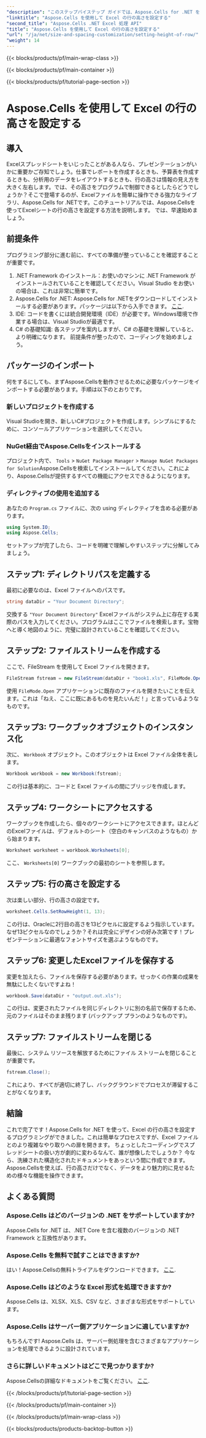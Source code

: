 ```yaml
---
"description": "このステップバイステップ ガイドでは、Aspose.Cells for .NET を使用して Excel で行の高さを簡単に設定する方法を学びます。"
"linktitle": "Aspose.Cells を使用して Excel の行の高さを設定する"
"second_title": "Aspose.Cells .NET Excel 処理 API"
"title": "Aspose.Cells を使用して Excel の行の高さを設定する"
"url": "/ja/net/size-and-spacing-customization/setting-height-of-row/"
"weight": 14
---
```


{{< blocks/products/pf/main-wrap-class >}}

{{< blocks/products/pf/main-container >}}

{{< blocks/products/pf/tutorial-page-section >}}

# Aspose.Cells を使用して Excel の行の高さを設定する

## 導入
Excelスプレッドシートをいじったことがある人なら、プレゼンテーションがいかに重要かご存知でしょう。仕事でレポートを作成するときも、予算表を作成するときも、分析用のデータをレイアウトするときも、行の高さは情報の見え方を大きく左右します。では、その高さをプログラムで制御できるとしたらどうでしょうか？そこで登場するのが、Excelファイルを簡単に操作できる強力なライブラリ、Aspose.Cells for .NETです。このチュートリアルでは、Aspose.Cellsを使ってExcelシートの行の高さを設定する方法を説明します。
では、早速始めましょう。
## 前提条件
プログラミング部分に進む前に、すべての準備が整っていることを確認することが重要です。 
1. .NET Framework のインストール：お使いのマシンに .NET Framework がインストールされていることを確認してください。Visual Studio をお使いの場合は、これは非常に簡単です。
2. Aspose.Cells for .NET: Aspose.Cells for .NETをダウンロードしてインストールする必要があります。パッケージは以下から入手できます。 [ここ](https://releases。aspose.com/cells/net/).
3. IDE: コードを書くには統合開発環境（IDE）が必要です。Windows環境で作業する場合は、Visual Studioが最適です。
4. C# の基礎知識: 各ステップを案内しますが、C# の基礎を理解していると、より明確になります。
前提条件が整ったので、コーディングを始めましょう。
## パッケージのインポート
何をするにしても、まずAspose.Cellsを動作させるために必要なパッケージをインポートする必要があります。手順は以下のとおりです。
### 新しいプロジェクトを作成する
Visual Studioを開き、新しいC#プロジェクトを作成します。シンプルにするために、コンソールアプリケーションを選択してください。 
### NuGet経由でAspose.Cellsをインストールする
プロジェクト内で、 `Tools` > `NuGet Package Manager` > `Manage NuGet Packages for Solution`Aspose.Cellsを検索してインストールしてください。これにより、Aspose.Cellsが提供するすべての機能にアクセスできるようになります。
### ディレクティブの使用を追加する
あなたの `Program.cs` ファイルに、次の using ディレクティブを含める必要があります。
```csharp
using System.IO;
using Aspose.Cells;
```
セットアップが完了したら、コードを明確で理解しやすいステップに分解してみましょう。

## ステップ1: ディレクトリパスを定義する
最初に必要なのは、Excel ファイルへのパスです。 
```csharp
string dataDir = "Your Document Directory";
```
交換する `"Your Document Directory"` Excelファイルがシステム上に存在する実際のパスを入力してください。プログラムはここでファイルを検索します。宝物へと導く地図のように、完璧に設計されていることを確認してください。
## ステップ2: ファイルストリームを作成する
ここで、FileStream を使用して Excel ファイルを開きます。 
```csharp
FileStream fstream = new FileStream(dataDir + "book1.xls", FileMode.Open);
```
使用 `FileMode.Open` アプリケーションに既存のファイルを開きたいことを伝えます。これは「ねえ、ここに既にあるものを見たいんだ！」と言っているようなものです。
## ステップ3: ワークブックオブジェクトのインスタンス化
次に、 `Workbook` オブジェクト。このオブジェクトは Excel ファイル全体を表します。 
```csharp
Workbook workbook = new Workbook(fstream);
```
この行は基本的に、コードと Excel ファイルの間にブリッジを作成します。 
## ステップ4: ワークシートにアクセスする
ワークブックを作成したら、個々のワークシートにアクセスできます。ほとんどのExcelファイルは、デフォルトのシート（空白のキャンバスのようなもの）から始まります。 
```csharp
Worksheet worksheet = workbook.Worksheets[0];
```
ここ、 `Worksheets[0]` ワークブックの最初のシートを参照します。 
## ステップ5: 行の高さを設定する
次は楽しい部分、行の高さの設定です。 
```csharp
worksheet.Cells.SetRowHeight(1, 13);
```
この行は、Oracleに2行目の高さを13ピクセルに設定するよう指示しています。なぜ13ピクセルなのでしょうか？それは完全にデザインの好み次第です！プレゼンテーションに最適なフォントサイズを選ぶようなものです。
## ステップ6: 変更したExcelファイルを保存する
変更を加えたら、ファイルを保存する必要があります。せっかくの作業の成果を無駄にしたくないですよね！
```csharp
workbook.Save(dataDir + "output.out.xls");
```
この行は、変更されたファイルを同じディレクトリに別の名前で保存するため、元のファイルはそのまま残ります (バックアップ プランのようなものです)。
## ステップ7: ファイルストリームを閉じる
最後に、システム リソースを解放するためにファイル ストリームを閉じることが重要です。 
```csharp
fstream.Close();
```
これにより、すべてが適切に終了し、バックグラウンドでプロセスが滞留することがなくなります。
## 結論
これで完了です！Aspose.Cells for .NET を使って、Excel の行の高さを設定するプログラミングができました。これは簡単なプロセスですが、Excel ファイルとのより複雑なやり取りへの扉を開きます。
ちょっとしたコーディングでスプレッドシートの扱い方が劇的に変わるなんて、誰が想像したでしょうか？ 今なら、洗練された構造化されたドキュメントをあっという間に作成できます。Aspose.Cellsを使えば、行の高さだけでなく、データをより魅力的に見せるための様々な機能を操作できます。
## よくある質問
### Aspose.Cells はどのバージョンの .NET をサポートしていますか?
Aspose.Cells for .NET は、.NET Core を含む複数のバージョンの .NET Framework と互換性があります。
### Aspose.Cells を無料で試すことはできますか?
はい！Aspose.Cellsの無料トライアルをダウンロードできます。 [ここ](https://releases。aspose.com/).
### Aspose.Cells はどのような Excel 形式を処理できますか?
Aspose.Cells は、XLSX、XLS、CSV など、さまざまな形式をサポートしています。
### Aspose.Cells はサーバー側アプリケーションに適していますか?
もちろんです! Aspose.Cells は、サーバー側処理を含むさまざまなアプリケーションを処理できるように設計されています。
### さらに詳しいドキュメントはどこで見つかりますか?
Aspose.Cellsの詳細なドキュメントをご覧ください。 [ここ](https://reference。aspose.com/cells/net/).

{{< /blocks/products/pf/tutorial-page-section >}}

{{< /blocks/products/pf/main-container >}}

{{< /blocks/products/pf/main-wrap-class >}}

{{< blocks/products/products-backtop-button >}}